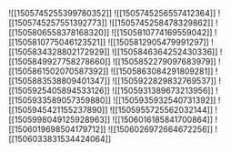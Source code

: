 ![[1505745255399780352]]
![[1505745256557412364]]
![[1505745257551392773]]
![[1505745258478329862]]
![[1505806558378168320]]
![[1505810774169559042]]
![[1505810775046123521]]
![[1505812905479991297]]
![[1505834328802172929]]
![[1505846364252430336]]
![[1505849927758278660]]
![[1505852279097683979]]
![[1505861502070587392]]
![[1505863084291809281]]
![[1505883538809401347]]
![[1505922829832769537]]
![[1505925405894533126]]
![[1505931389673213956]]
![[1505933589057359880]]
![[1505935932540731392]]
![[1505945421155237890]]
![[1505955725562032144]]
![[1505998049125928963]]
![[1506016185841700864]]
![[1506019698504179712]]
![[1506026972664672256]]
![[1506033831534424064]]
